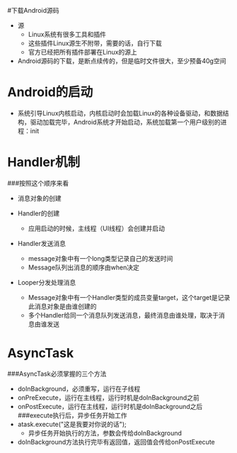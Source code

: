 #下载Android源码
* 源
	* Linux系统有很多工具和插件
	* 这些插件Linux源生不附带，需要的话，自行下载
	* 官方已经把所有插件部署在Linux的源上
* Android源码的下载，是断点续传的，但是临时文件很大，至少预备40g空间

# Android的启动
* 系统引导Linux内核启动，内核启动时会加载Linux的各种设备驱动，和数据结构，驱动加载完毕，Android系统才开始启动，系统加载第一个用户级别的进程：init

# Handler机制
###按照这个顺序来看
* 消息对象的创建
* Handler的创建
	* 应用启动的时候，主线程（UI线程）会创建并启动
* Handler发送消息
	* message对象中有一个long类型记录自己的发送时间
	* Message队列出消息的顺序由when决定

* Looper分发处理消息
	* Message对象中有一个Handler类型的成员变量target，这个target是记录此消息对象是由谁创建的
	* 多个Handler给同一个消息队列发送消息，最终消息由谁处理，取决于消息由谁发送

# AsyncTask
###AsyncTask必须掌握的三个方法
* doInBackground，必须重写，运行在子线程
* onPreExecute，运行在主线程，运行时机是doInBackground之前
* onPostExecute，运行在主线程，运行时机是doInBackground之后
###execute执行后，异步任务开始工作
* atask.execute("这是我要对你说的话");
	* 异步任务开始执行的方法，参数会传给doInBackground
* doInBackground方法执行完毕有返回值，返回值会传给onPostExecute